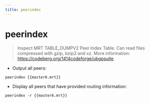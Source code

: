 ```yaml
---
title: peerindex
---
```

# peerindex

> Inspect MRT TABLE_DUMPV2 Peer Index Table.
> Can read files compressed with gzip, bzip2 and xz.
> More information: <https://codeberg.org/1414codeforge/ubgpsuite>.

- Output all peers:

`peerindex {{master6.mrt}}`

- Display all peers that have provided routing information:

`peerindex -r {{master6.mrt}}`
